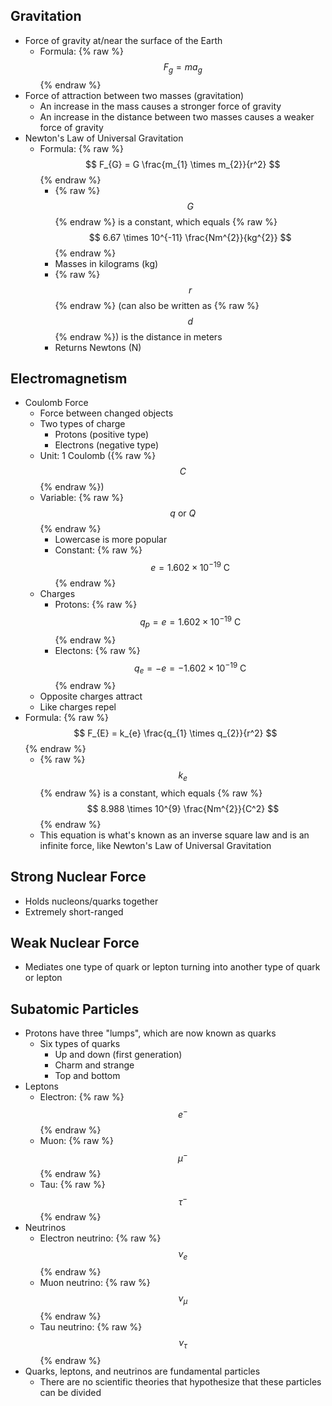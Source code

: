 ## Gravitation
- Force of gravity at/near the surface of the Earth
  - Formula: {% raw %} $$ F_{g} = ma_{g} $$ {% endraw %}
- Force of attraction between two masses (gravitation)
  - An increase in the mass causes a stronger force of gravity
  - An increase in the distance between two masses causes a weaker force of gravity
- Newton's Law of Universal Gravitation
  - Formula: {% raw %} $$ F_{G} = G \frac{m_{1} \times m_{2}}{r^2} $$ {% endraw %}
    - {% raw %} $$ G $$ {% endraw %} is a constant, which equals {% raw %} $$ 6.67 \times 10^{-11} \frac{Nm^{2}}{kg^{2}} $$ {% endraw %}
    - Masses in kilograms (kg)
    - {% raw %} $$ r $$ {% endraw %} (can also be written as {% raw %} $$ d $$ {% endraw %}) is the distance in meters
    - Returns Newtons (N)

## Electromagnetism
- Coulomb Force
  - Force between changed objects
  - Two types of charge
    - Protons (positive type)
    - Electrons (negative type)
  - Unit: 1 Coulomb ({% raw %} $$ C $$ {% endraw %})
  - Variable: {% raw %} $$ q \text{ or } Q $$ {% endraw %}
    - Lowercase is more popular
    - Constant: {% raw %} $$ e = 1.602 \times 10^{-19} \text{ C} $$ {% endraw %}
  - Charges
    - Protons: {% raw %} $$ q_{p} = e = 1.602 \times 10^{-19} \text{ C} $$ {% endraw %} 
    - Electons: {% raw %} $$ q_{e} = -e = -1.602 \times 10^{-19} \text{ C}$$ {% endraw %} 
  - Opposite charges attract
  - Like charges repel
- Formula: {% raw %} $$ F_{E} = k_{e} \frac{q_{1} \times q_{2}}{r^2} $$ {% endraw %}
  - {% raw %} $$ k_{e} $$ {% endraw %} is a constant, which equals {% raw %} $$ 8.988 \times 10^{9} \frac{Nm^{2}}{C^2} $$ {% endraw %}
  - This equation is what's known as an inverse square law and is an infinite force, like Newton's Law of Universal Gravitation

## Strong Nuclear Force
- Holds nucleons/quarks together
- Extremely short-ranged

## Weak Nuclear Force
- Mediates one type of quark or lepton turning into another type of quark or lepton

## Subatomic Particles
- Protons have three "lumps", which are now known as quarks
  - Six types of quarks
    - Up and down (first generation)
    - Charm and strange
    - Top and bottom
- Leptons
  - Electron: {% raw %} $$ e^{-} $$ {% endraw %}
  - Muon: {% raw %} $$ \mu^{-} $$ {% endraw %}
  - Tau: {% raw %} $$ \tau^{-} $$ {% endraw %}
- Neutrinos
  - Electron neutrino: {% raw %} $$ \nu_{e} $$ {% endraw %}
  - Muon neutrino: {% raw %} $$ \nu_{\mu} $$ {% endraw %}
  - Tau neutrino: {% raw %} $$ \nu_{\tau} $$ {% endraw %}
- Quarks, leptons, and neutrinos are fundamental particles
  - There are no scientific theories that hypothesize that these particles can be divided